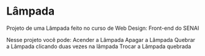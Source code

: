 # Lâmpada
 Projeto de uma Lâmpada feito no curso de Web Design: Front-end do SENAI

 Nesse projeto você pode: 
 Acender a Lâmpada
 Apagar a Lâmpada
 Quebrar a Lâmpada clicando duas vezes na lâmpada
 Trocar a Lâmpada quebrada

